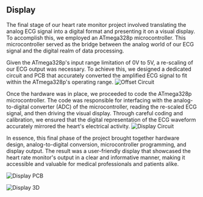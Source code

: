 ## Display
The final stage of our heart rate monitor project involved translating the analog ECG signal into a digital format and presenting it on a visual display. To accomplish this, we employed an ATmega328p microcontroller. This microcontroller served as the bridge between the analog world of our ECG signal and the digital realm of data processing.

Given the ATmega328p's input range limitation of 0V to 5V, a re-scaling of our ECG output was necessary. To achieve this, we designed a dedicated circuit and PCB that accurately converted the amplified ECG signal to fit within the ATmega328p's operating range.
![Offset Circuit](https://github.com/RavinduMPK/Heart-Monitor/assets/68577937/92de2a78-e26d-4f39-bfb3-a24628bbed8c)


Once the hardware was in place, we proceeded to code the ATmega328p microcontroller. The code was responsible for interfacing with the analog-to-digital converter (ADC) of the microcontroller, reading the re-scaled ECG signal, and then driving the visual display. Through careful coding and calibration, we ensured that the digital representation of the ECG waveform accurately mirrored the heart's electrical activity.
![Display Circuit](https://github.com/RavinduMPK/Heart-Monitor/assets/68577937/79300532-c6f8-4ab6-9442-b58e2a5620c8)


In essence, this final phase of the project brought together hardware design, analog-to-digital conversion, microcontroller programming, and display output. The result was a user-friendly display that showcased the heart rate monitor's output in a clear and informative manner, making it accessible and valuable for medical professionals and patients alike.

![Display PCB](https://github.com/RavinduMPK/Heart-Monitor/assets/68577937/51e363b6-731f-47fa-938e-261d922df55a)

![Display 3D](https://github.com/RavinduMPK/Heart-Monitor/assets/68577937/4d077bd3-f08f-4e04-b51a-32fc16e5a873)

